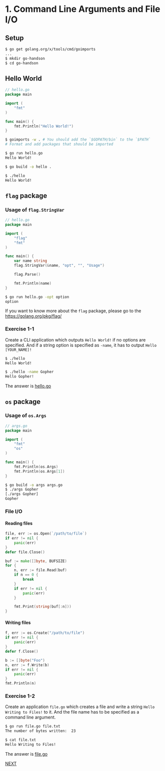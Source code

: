 # 1. Command Line Arguments and File I/O

## Setup

```sh
$ go get golang.org/x/tools/cmd/goimports
...
$ mkdir go-handson
$ cd go-handson

```

## Hello World

```go
// hello.go
package main

import (
	"fmt"
)

func main() {
	fmt.Println("Hello World!")
}
```

```sh
$ goimports -w . # You should add the `$GOPATH/bin` to the `$PATH`
# Format and add packages that should be imported

$ go run hello.go
Hello World!

$ go build -o hello .

$ ./hello
Hello World!
```

## `flag` package

### Usage of `flag.StringVar`

```go
// hello.go
package main

import (
	"flag"
	"fmt"
)

func main() {
	var name string
	flag.StringVar(&name, "opt", "", "Usage")

	flag.Parse()

	fmt.Println(name)
}
```

```sh
$ go run hello.go -opt option
option
```

If you want to know more about the `flag` package, please go to the https://golang.org/pkg/flag/

### Exercise 1-1

Create a CLI application which outputs `Hello World!` if no options are specified. And if a string option is specified as `-name`, it has to output `Hello [YOUR_NAME]!`

```sh
$ ./hello
Hello World!

$ ./hello -name Gopher
Hello Gopher!
```

The answer is [hello.go](main/hello.go)

## `os` package

### Usage of `os.Args`

```go
// args.go
package main

import (
	"fmt"
	"os"
)

func main() {
	fmt.Println(os.Args)
	fmt.Println(os.Args[1])
}
```

```sh
$ go build -o args args.go 
$ ./args Gopher
[./args Gopher]
Gopher
```

### File I/O

#### Reading files
```go
file, err := os.Open(`/path/to/file`)
if err != nil {
	panic(err)
}
defer file.Close()

buf := make([]byte, BUFSIZE)
for {
	n, err := file.Read(buf)
	if n == 0 {
		break
	}
	if err != nil {
		panic(err)
	}

	fmt.Print(string(buf[:n]))
}
```

#### Writing files

```go
f, err := os.Create("/path/to/file")
if err != nil {
	panic(err)
}
defer f.Close()

b := []byte("Foo")
n, err := f.Write(b)
if err != nil {
	panic(err)
}
fmt.Println(n)
```

### Exercise 1-2

Create an application `file.go` which creates a file and write a string `Hello Writing to Files!` to it. And the file name has to be specified as a command line argument.

```sh
$ go run file.go file.txt
The number of bytes written:  23

$ cat file.txt
Hello Writing to Files!
```

The answer is [file.go](main/file.go)

[NEXT](../02)